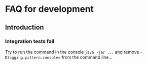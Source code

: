 # FAQ for development

## Introduction

### Integration tests fail

Try to run the command in the console `java -jar ...` and remove `-Dlogging.pattern.console=` from the command line...
